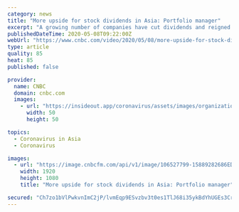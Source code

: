 ```yaml
---
category: news
title: "More upside for stock dividends in Asia: Portfolio manager"
excerpt: "A growing number of companies have cut dividends and reigned in spending to cope with the economic fallout of COVID-19. Sat Duhra of Janus Henderson Investors explains why Asia may have more upside to dividends than its peers."
publishedDateTime: 2020-05-08T09:22:00Z
webUrl: "https://www.cnbc.com/video/2020/05/08/more-upside-for-stock-dividends-in-asia-portfolio-manager.html"
type: article
quality: 85
heat: 85
published: false

provider:
  name: CNBC
  domain: cnbc.com
  images:
    - url: "https://insideout.app/coronavirus/assets/images/organizations/cnbc.com-50x50.jpg"
      width: 50
      height: 50

topics:
  - Coronavirus in Asia
  - Coronavirus

images:
  - url: "https://image.cnbcfm.com/api/v1/image/106527799-15889282686ED3-SSA-050820-SatDuhra.jpg?v=1588928267"
    width: 1920
    height: 1080
    title: "More upside for stock dividends in Asia: Portfolio manager"

secured: "Ch7zo1bVlPwkvnImC2jP/lvmEqp9ESvzbv3t0es1TlJ68i35ykBdYhUGEs3CrLXrbeB9eKto/z6DS4VHzoYQk3Xk7KX6Mg9YzyoCd5fBegXde1oyXigRHSXTSzHM0uib1P8oIxL/1BqG2bc5cRh/rrvBvor+OPDLJPgPPmZAaZZLKI3MFP7R2Ow+4+t6W56w8BwAUHKMERMyodeHadbCQ67GvzLbUYK+W+IQxCXNwTTOlF5FsF9+EVJ5EyS38E0qMTI6fFcMWDes+soPI/FBpprzCQBz8vezxtwbq6vrkQGNUDltqHiIwSnCzaa+Lyag;s88bYQsPaods3ZoQ5/AbjQ=="
---
```


